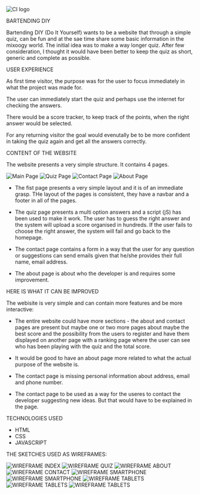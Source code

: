 ![CI logo](https://codeinstitute.s3.amazonaws.com/fullstack/ci_logo_small.png)

BARTENDING DIY

Bartending DIY (Do It Yourself) wants to be a website that through a simple quiz, can be fun and at the sae time share some basic information in the mixoogy world.
The initial idea was to make a way longer quiz. After few consideration, I thought it would have been better to keep the quiz as short, generic and complete as possible.


USER EXPERIENCE

As first time visitor, the purpose was for the user to focus immediately in what the project was made for. 

The user can immediately start the quiz and perhaps use the internet for checking the answers.

There would be a score tracker, to keep track of the points, when the right answer would be selected.

For any returning visitor the goal would evenutally be to be more confident in taking the quiz again and get all the answers correctly.


CONTENT OF THE WEBSITE

The website presents a very simple structure. It contains 4 pages.

![Main Page](/IMG/main_screenshot.png)
![Quiz Page](/IMG/quiz_screenshot.png)
![Contact Page](/IMG/contact_screenshot.png)
![About Page](/IMG/about_screenshot.png)

- The fist page presents a very simple layout and it is of an immediate grasp. THe layout of the pages is consistent, they have a navbar and a footer in all of the pages.

- The quiz page presents a multi option answers and a script (jS) has been used to make it work. The user has to guess the right answer and the system will upload a score organised in hundreds. 
If the user fails to choose the right answer, the system will fail and go back to the homepage.

 - The contact page contains a form in a way that the user for any question or suggestions can send emails given that he/she provides their full name, email address.

- The about page is about who the developer is and requires some improvement.

HERE IS WHAT IT CAN BE IMPROVED

The webisite is very simple and can contain more features and be more interactive:

- The entire website could have more sections - the about and contact pages are present but maybe one or two more pages about maybe the best score and the possibility from the users to register and have them displayed on another page with a ranking page where the user can see who has been playing with the quiz and the total score.

- It would be good to have an about page more related to what the actual purpose of the website is.
- The contact page is missing personal information about address, email and phone number.
- The contact page to be used as a way for the useres to contact the developer suggesting new ideas. But that would have to be explained in the page.

TECHNOLOGIES USED

- HTML
- CSS
- JAVASCRIPT

THE SKETCHES USED AS WIREFRAMES:

![WIREFRAME INDEX](/IMG/index%20wireframe.jpg)
![WIREFRAME QUIZ](/IMG/quiz%20wireframe.jpg)
![WIREFRAME ABOUT](/IMG/about%20wireframe.jpg)
![WIREFRAME CONTACT](/IMG/contact%20wireframe.jpg)
![WIREFRAME SMARTPHONE](/IMG/smartphone%20wirefarme%201.jpg)
![WIREFRAME SMARTPHONE](/IMG/smartphone%20wirefarme%202.jpg)
![WIREFRAME TABLETS](/IMG/tablets%20wireframe%201.jpg)
![WIREFRAME TABLETS](/IMG/tablets%20wirefarme%202.jpg)
![WIREFRAME TABLETS](/IMG/tabltes%20wireframe%203.jpg)